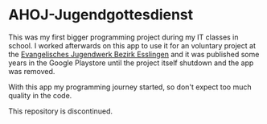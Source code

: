 # AHOJ-Jugendgottesdienst
This was my first bigger programming project during my IT classes in school. I worked afterwards on this app to use it for an voluntary project at the [Evangelisches Jugendwerk Bezirk Esslingen](https://www.eje-esslingen.de/) and it was published some years in the Google Playstore until the project itself shutdown and the app was removed.

With this app my programming journey started, so don't expect too much quality in the code.

This repository is discontinued.
